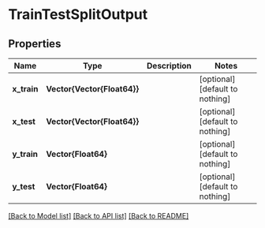 # TrainTestSplitOutput


## Properties
Name | Type | Description | Notes
------------ | ------------- | ------------- | -------------
**x_train** | **Vector{Vector{Float64}}** |  | [optional] [default to nothing]
**x_test** | **Vector{Vector{Float64}}** |  | [optional] [default to nothing]
**y_train** | **Vector{Float64}** |  | [optional] [default to nothing]
**y_test** | **Vector{Float64}** |  | [optional] [default to nothing]


[[Back to Model list]](../README.md#models) [[Back to API list]](../README.md#api-endpoints) [[Back to README]](../README.md)


